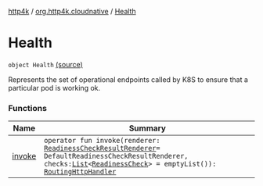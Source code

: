 [http4k](../../index.md) / [org.http4k.cloudnative](../index.md) / [Health](./index.md)

# Health

`object Health` [(source)](https://github.com/http4k/http4k/blob/master/http4k-cloudnative/src/main/kotlin/org/http4k/cloudnative/Health.kt#L16)

Represents the set of operational endpoints called by K8S to ensure that a particular pod is working ok.

### Functions

| Name | Summary |
|---|---|
| [invoke](invoke.md) | `operator fun invoke(renderer: `[`ReadinessCheckResultRenderer`](../-readiness-check-result-renderer/index.md)` = DefaultReadinessCheckResultRenderer, checks: `[`List`](https://kotlinlang.org/api/latest/jvm/stdlib/kotlin.collections/-list/index.html)`<`[`ReadinessCheck`](../-readiness-check/index.md)`> = emptyList()): `[`RoutingHttpHandler`](../../org.http4k.routing/-routing-http-handler/index.md) |
